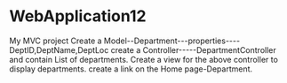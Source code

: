 # WebApplication12
My MVC project
Create a Model--Department---properties----DeptID,DeptName,DeptLoc
create a Controller-----DepartmentController and contain List of departments.
Create a view for the above controller to display departments.
create a link on the Home page-Department.

